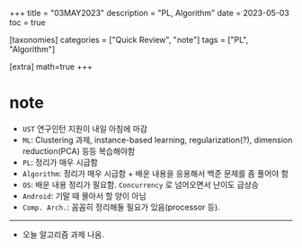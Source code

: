 +++
title = "03MAY2023"
description = "PL, Algorithm"
date = 2023-05-03
toc = true

[taxonomies]
categories = ["Quick Review", "note"]
tags = ["PL", "Algorithm"]

[extra]
math=true
+++

# note
- `UST` 연구인턴 지원이 내일 아침에 마감
- `ML`: Clustering 과제, instance-based learning, regularization(?), dimension reduction(PCA) 등등 복습해야함
- `PL`: <txtred>정리가 매우 시급함</txtred>
- `Algorithm`: <txtred>정리가 매우 시급함</txtred> + 배운 내용을 응용해서 백준 문제를 좀 풀어야 함
- `OS`: 배운 내용 정리가 필요함. `Concurrency` 로 넘어오면서 난이도 급상승
- `Android`: 기말 때 몰아서 할 양이 아님
- `Comp. Arch.`: 꼼꼼히 정리해둘 필요가 있음(processor 등).
---
- 오늘 알고리즘 과제 나옴.

